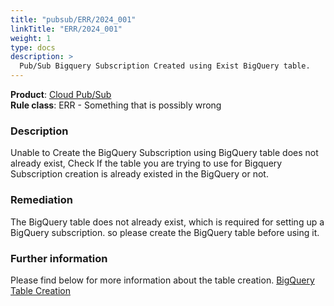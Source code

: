 ```yaml
---
title: "pubsub/ERR/2024_001"
linkTitle: "ERR/2024_001"
weight: 1
type: docs
description: >
  Pub/Sub Bigquery Subscription Created using Exist BigQuery table.
---
```


**Product**: [Cloud Pub/Sub](https://cloud.google.com/pubsub/)\
**Rule class**: ERR - Something that is possibly wrong

### Description

Unable to Create the BigQuery Subscription using  BigQuery table does not
already exist, Check If the table you are trying to use for Bigquery
Subscription creation  is already existed in the BigQuery or not.

### Remediation

The BigQuery table does not already exist, which is required for setting up a BigQuery subscription. so please create the BigQuery table before using it.

### Further information

Please find below for more information about the table creation.
[BigQuery Table Creation](https://cloud.google.com/bigquery/docs/tables#console)
